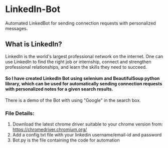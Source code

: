 # LinkedIn-Bot
Automated LinkedBot for sending connection requests with personalized messages.


## What is LinkedIn?
LinkedIn is the world's largest professional network on the internet. One can use LinkedIn to find the right job or internship, connect and strengthen professional relationships, and learn the skills they need to succeed.

#### So I have created LinkedIn Bot using selenium and BeautifulSoup python library, which can be used for automatically sending connection requests with personalized notes for a given search results.

There is a demo of the Bot with using "Google" in the search box.


### File Details:

1) Download the latest chrome driver suitable to your chrome version from: https://chromedriver.chromium.org/
2) Add a config.txt file with your linkedin username/email-id and password
3) Bot.py is the file containing the code for automation
